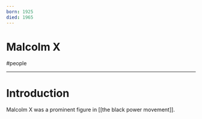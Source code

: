 ```yaml
---
born: 1925
died: 1965
---
```

# Malcolm X
#people 

---
# Introduction
Malcolm X was a prominent figure in [[the black power movement]]. 